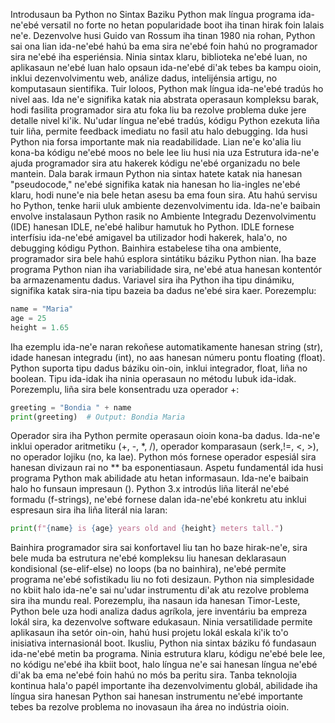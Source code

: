 Introdusaun ba Python no Sintax Baziku 
 Python mak língua programa ida-ne'ebé versatil no forte no hetan popularidade boot iha tinan hirak foin lalais ne'e. Dezenvolve husi Guido van Rossum iha tinan 1980 nia rohan, Python sai ona lian ida-ne'ebé hahú ba ema sira ne'ebé foin hahú no programador sira ne'ebé iha esperiénsia. Ninia sintax klaru, biblioteka ne'ebé luan, no aplikasaun ne'ebé luan halo opsaun ida-ne'ebé di'ak tebes ba kampu oioin, inklui dezenvolvimentu web, análize dadus, intelijénsia artigu, no komputasaun sientifika. 
 Tuir loloos, Python mak língua ida-ne'ebé tradús ho nivel aas. Ida ne'e signifika katak nia abstrata operasaun kompleksu barak, hodi fasilita programador sira atu foka liu ba rezolve problema duke jere detalle nivel ki'ik. Nu'udar língua ne'ebé tradús, kódigu Python ezekuta liña tuir liña, permite feedback imediatu no fasil atu halo debugging. 
 Ida husi Python nia forsa importante mak nia readabilidade. Lian ne'e ko'alia liu kona-ba kódigu ne'ebé moos no bele lee liu husi nia uza Estrutura ida-ne'e ajuda programador sira atu hakerek kódigu ne'ebé organizadu no bele mantein. Dala barak irmaun Python nia sintax hatete katak nia hanesan "pseudocode," ne'ebé signifika katak nia hanesan ho lia-ingles ne'ebé klaru, hodi nune'e nia bele hetan asesu ba ema foun sira. 
 Atu hahú servisu ho Python, tenke harii uluk ambiente dezenvolvimentu ida. Ida-ne'e baibain envolve instalasaun Python rasik no Ambiente Integradu Dezenvolvimentu (IDE) hanesan IDLE, ne'ebé halibur hamutuk ho Python. IDLE fornese interfísiu ida-ne'ebé amigavel ba utilizador hodi hakerek, hala'o, no debugging kódigu Python. 
 Bainhira estabelese tiha ona ambiente, programador sira bele hahú esplora sintátiku báziku Python nian. Iha baze programa Python nian iha variabilidade sira, ne'ebé atua hanesan kontentór ba armazenamentu dadus. Variavel sira iha Python iha tipu dinámiku, signifika katak sira-nia tipu bazeia ba dadus ne'ebé sira kaer. Porezemplu:
```python
name = "Maria"
age = 25
height = 1.65
```

Iha ezemplu ida-ne'e naran rekoñese automatikamente hanesan string (str), idade hanesan integradu (int), no aas hanesan númeru pontu floating (float). 
 Python suporta tipu dadus báziku oin-oin, inklui integrador, float, liña no boolean. Tipu ida-idak iha ninia operasaun no métodu lubuk ida-idak. Porezemplu, liña sira bele konsentradu uza operador +:
```python
greeting = "Bondia " + name
print(greeting)  # Output: Bondia Maria
```

Operador sira iha Python permite operasaun oioin kona-ba dadus. Ida-ne'e inklui operador aritmetiku (+, -, *, /), operador komparasaun (serk,!=, <, >), no operador lojiku (no, ka lae). Python mós fornese operador espesiál sira hanesan divizaun rai no ** ba esponentiasaun. 
 Aspetu fundamentál ida husi programa Python mak abilidade atu hetan informasaun. Ida-ne'e baibain halo ho funsaun impresaun (). Python 3.x introdús liña literál ne'ebé formadu (f-strings), ne'ebé fornese dalan ida-ne'ebé konkretu atu inklui espresaun sira iha liña literál nia laran:
```python
print(f"{name} is {age} years old and {height} meters tall.")
```

Bainhira programador sira sai konfortavel liu tan ho baze hirak-ne'e, sira bele muda ba estrutura ne'ebé kompleksu liu hanesan deklarasaun kondisional (se-elif-else) no loops (ba no bainhira), ne'ebé permite programa ne'ebé sofistikadu liu no foti desizaun. 
 Python nia simplesidade no kbiit halo ida-ne'e sai nu'udar instrumentu di'ak atu rezolve problema sira iha mundu real. Porezemplu, iha nasaun ida hanesan Timor-Leste, Python bele uza hodi analiza dadus agríkola, jere inventáriu ba empreza lokál sira, ka dezenvolve software edukasaun. Ninia versatilidade permite aplikasaun iha setór oin-oin, hahú husi projetu lokál eskala ki'ik to'o inisiativa internasionál boot. 
 Ikusliu, Python nia sintax báziku fó fundasaun ida-ne'ebé metin ba programa. Ninia estrutura klaru, kódigu ne'ebé bele lee, no kódigu ne'ebé iha kbiit boot, halo língua ne'e sai hanesan língua ne'ebé di'ak ba ema ne'ebé foin hahú no mós ba peritu sira. Tanba teknolojia kontinua hala'o papél importante iha dezenvolvimentu globál, abilidade iha língua sira hanesan Python sai hanesan instrumentu ne'ebé importante tebes ba rezolve problema no inovasaun iha área no indústria oioin.